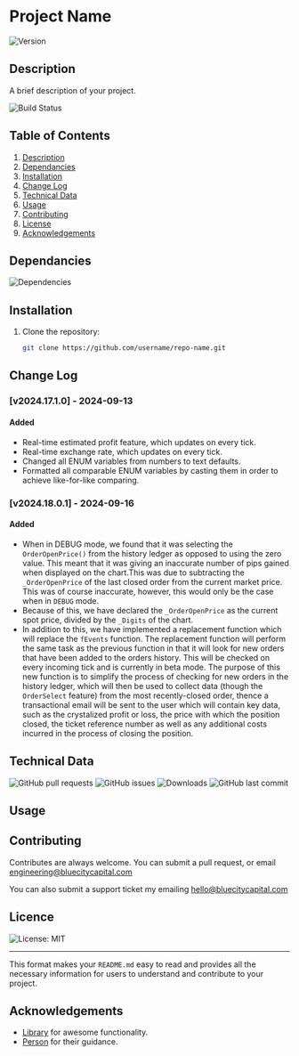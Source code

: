 # Project Name
![Version](https://img.shields.io/github/v/release/username/repo-name.svg)

## Description
A brief description of your project.

![Build Status](https://img.shields.io/github/actions/workflow/status/username/repo-name/main.yml)

## Table of Contents
1. [Description](#description)
2. [Dependancies](#dependancies)
3. [Installation](#installation)
4. [Change Log](#change-log)
5. [Technical Data](#technical-data)
6. [Usage](#usage)
7. [Contributing](#contributing)
8. [License](#license)
9. [Acknowledgements](#acknowledgements)

## Dependancies

![Dependencies](https://img.shields.io/david/username/repo-name.svg)


## Installation
1. Clone the repository:
   ```bash
   git clone https://github.com/username/repo-name.git

## Change Log
### [v2024.17.1.0] - 2024-09-13

#### Added
- Real-time estimated profit feature, which updates on every tick.
- Real-time exchange rate, which updates on every tick.
- Changed all ENUM variables from numbers to text defaults.
- Formatted all comparable ENUM variables by casting them in order to achieve like-for-like comparing. 

### [v2024.18.0.1] - 2024-09-16

#### Added
- When in DEBUG mode, we found that it was selecting the ``OrderOpenPrice()`` from the history ledger as opposed to using the zero value. This meant that it was giving an inaccurate number of pips gained when displayed on the chart.This was due to subtracting the ``_OrderOpenPrice`` of the last closed order from the current market price. This was of course inaccurate, however, this would only be the case when in ``DEBUG`` mode. 
- Because of this, we have declared the ``_OrderOpenPrice`` as the current spot price, divided by the ``_Digits`` of the chart.
- In addition to this, we have implemented a replacement function which will replace the ``fEvents`` function. The replacement function will perform the same task as the previous function in that it will look for new orders that have been added to the orders history. This will be checked on every incoming tick and is currently in beta mode. The purpose of this new function is to simplify the process of checking for new orders in the history ledger, which will then be used to collect data (though the ``OrderSelect`` feature) from the most recently-closed order, thence a transactional email will be sent to the user which will contain key data, such as the crystalized profit or loss, the price with which the position closed, the ticket reference number as well as any additional costs incurred in the process of closing the position.

## Technical Data

![GitHub pull requests](https://img.shields.io/github/issues-pr/username/repo-name.svg)
![GitHub issues](https://img.shields.io/github/issues/username/repo-name.svg)
![Downloads](https://img.shields.io/github/downloads/username/repo-name/total.svg)
![GitHub last commit](https://img.shields.io/github/last-commit/username/repo-name.svg)


## Usage

## Contributing
Contributes are always welcome. You can submit a pull request, or email [engineering@bluecitycapital.com](mailto:engineering@bluecitycapital.com)

You can also submit a support ticket my emailing [hello@bluecitycapital.com](mailto:hello@bluecitycapital.com)

## Licence
![License: MIT](https://img.shields.io/badge/License-MIT-yellow.svg)

---

This format makes your `README.md` easy to read and provides all the necessary information for users to understand and contribute to your project.


## Acknowledgements
- [Library](https://github.com/library) for awesome functionality.
- [Person](https://github.com/person) for their guidance.


